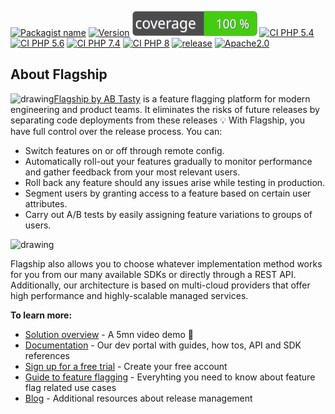 [![Packagist name](https://badgen.net/packagist/name/flagship-io/flagship-php-sdk)](https://packagist.org/packages/flagship-io/flagship-php-sdk)
[![Version](https://badgen.net/packagist/php/flagship-io/flagship-php-sdk)](https://github.com/flagship-io/flagship-php-sdk/)
![Code Coverage Badge](./badge_php_5_4.svg)
[![CI PHP 5.4](https://github.com/flagship-io/flagship-php-sdk-dev/actions/workflows/CI_PHP_5_4.yml/badge.svg)](https://github.com/flagship-io/flagship-php-sdk-dev/actions/workflows/CI_PHP_5_4.yml) 
[![CI PHP 5.6](https://github.com/flagship-io/flagship-php-sdk-dev/actions/workflows/CI_PHP_5_6.yml/badge.svg)](https://github.com/flagship-io/flagship-php-sdk-dev/actions/workflows/CI_PHP_5_6.yml) 
[![CI PHP 7.4](https://github.com/flagship-io/flagship-php-sdk-dev/actions/workflows/CI_PHP_7.4.yml/badge.svg)](https://github.com/flagship-io/flagship-php-sdk-dev/actions/workflows/CI_PHP_7.4.yml) 
[![CI PHP 8](https://github.com/flagship-io/flagship-php-sdk-dev/actions/workflows/CI_PHP_8.yml/badge.svg)](https://github.com/flagship-io/flagship-php-sdk-dev/actions/workflows/CI_PHP_8.yml)
[![release](https://badgen.net/github/release/flagship-io/flagship-php-sdk)](https://github.com/flagship-io/flagship-php-sdk/releases)
[![Apache2.0](https://img.shields.io/badge/License-Apache%202.0-blue.svg)](http://www.apache.org/licenses/LICENSE-2.0)

## About Flagship
​
<img src="https://www.flagship.io/wp-content/uploads/Flagship-horizontal-black-wake-AB.png" alt="drawing" width="150"/>
​
[Flagship by AB Tasty](https://www.flagship.io/) is a feature flagging platform for modern engineering and product teams. It eliminates the risks of future releases by separating code deployments from these releases :bulb: With Flagship, you have full control over the release process. You can:
​
- Switch features on or off through remote config.
- Automatically roll-out your features gradually to monitor performance and gather feedback from your most relevant users.
- Roll back any feature should any issues arise while testing in production.
- Segment users by granting access to a feature based on certain user attributes.
- Carry out A/B tests by easily assigning feature variations to groups of users.
​
<img src="https://www.flagship.io/wp-content/uploads/demo-setup.png" alt="drawing" width="600"/>

Flagship also allows you to choose whatever implementation method works for you from our many available SDKs or directly through a REST API. Additionally, our architecture is based on multi-cloud providers that offer high performance and highly-scalable managed services.

**To learn more:**

- [Solution overview](https://www.flagship.io/#showvideo) - A 5mn video demo :movie_camera:
- [Documentation](https://docs.developers.flagship.io/) - Our dev portal with guides, how tos, API and SDK references
- [Sign up for a free trial](https://www.flagship.io/sign-up/) - Create your free account
- [Guide to feature flagging](https://www.flagship.io/feature-flags/) - Everyhting you need to know about feature flag related use cases
- [Blog](https://www.flagship.io/blog/) - Additional resources about release management
